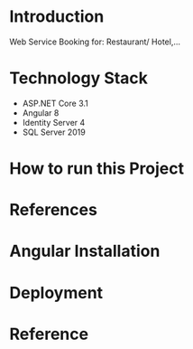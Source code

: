 # Introduction
 Web Service Booking for: Restaurant/ Hotel,... 
# Technology Stack
- ASP.NET Core 3.1
- Angular 8
- Identity Server 4
- SQL Server 2019
# How to run this Project
# References
# Angular Installation
# Deployment
# Reference
